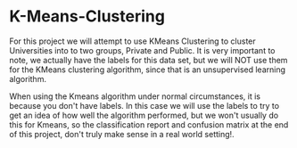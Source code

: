# K-Means-Clustering

For this project we will attempt to use KMeans Clustering to cluster Universities into to two groups, Private and Public. It is very important to note, we actually have the labels for this data set, but we will NOT use them for the KMeans clustering algorithm, since that is an unsupervised learning algorithm. 

When using the Kmeans algorithm under normal circumstances, it is because you don't have labels. In this case we will use the labels to try to get an idea of how well the algorithm performed, but we won't usually do this for Kmeans, so the classification report and confusion matrix at the end of this project, don't truly make sense in a real world setting!.

